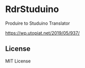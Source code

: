 # RdrStuduino
Produire to Studuino Translator

https://wp.utopiat.net/2019/05/937/

## License
MIT License
